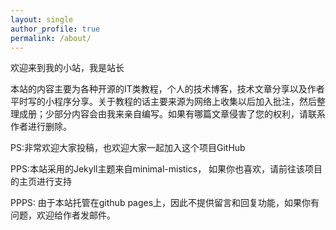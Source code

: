 ```yaml
---
layout: single
author_profile: true
permalink: /about/
---
```

<p>欢迎来到我的小站，我是站长</p>
<p>本站的内容主要为各种开源的IT类教程，个人的技术博客，技术文章分享以及作者平时写的小程序分享。关于教程的话主要来源为网络上收集以后加入批注，然后整理成册；少部分内容会由我来亲自编写。如果有哪篇文章侵害了您的权利，请联系作者进行删除。</p>
<p>PS:非常欢迎大家投稿，也欢迎大家一起加入这个项目<a src="https://github.com/huangchaosysu/opentutorial">GitHub</a></p>
<p>PPS:本站采用的Jekyll主题来自<a src="https://github.com/mmistakes/minimal-mistakes">minimal-mistics</a>， 如果你也喜欢，请前往该项目的主页进行支持</p>
<p>PPPS: 由于本站托管在github pages上，因此不提供留言和回复功能，如果你有问题，欢迎给作者发邮件。</p>